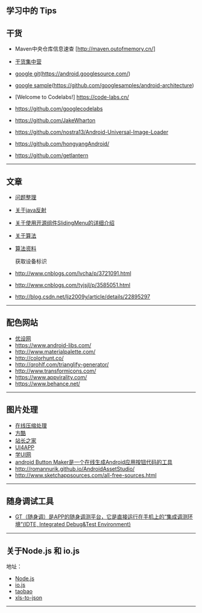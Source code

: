 

学习中的 Tips
-----------
## 干货

* Maven中央仓库信息速查 [http://maven.outofmemory.cn/]

* [干货集中营](http://gank.io/)

* [google git](https://android.googlesource.com/)(https://android.googlesource.com/)

* [google sample](https://github.com/googlesamples/android-architecture)(https://github.com/googlesamples/android-architecture)

* [Welcome to Codelabs!] https://code-labs.cn/
* https://github.com/googlecodelabs




* https://github.com/JakeWharton
  
* https://github.com/nostra13/Android-Universal-Image-Loader
	
* https://github.com/hongyangAndroid/
 
* https://github.com/getlantern
 
---------------------------------------------------------------------------------

## 文章
* [问题整理](https://github.com/leerduo/InterviewQuestion)

* [关于java反射](http://a.codekk.com/detail/Android/Mr.Simple/%E5%85%AC%E5%85%B1%E6%8A%80%E6%9C%AF%E7%82%B9%E4%B9%8B%20Java%20%E5%8F%8D%E5%B0%84%20Reflection)

* [关于使用开源组件SlidingMenu的详细介绍](http://blog.csdn.net/vipzjyno1/article/details/23614675)

* [关于算法](http://blog.csdn.net/v_JULY_v)
* [算法资料](https://github.com/pedrovgs/Algorithms)

	获取设备标识
* http://www.cnblogs.com/lvcha/p/3721091.html
* http://www.cnblogs.com/tyjsjl/p/3585051.html
* http://blog.csdn.net/ljz2009y/article/details/22895297


---------------------------------------------------------------------------------

## 配色网站
* [优设网](http://www.uisdc.com/new-for-designers-january-2016?hmsr=toutiao.io&utm_medium=toutiao.io&utm_source=toutiao.io)
* https://www.android-libs.com/
* http://www.materialpalette.com/
* http://colorhunt.co/
* http://qrohlf.com/trianglify-generator/
* http://www.transformicons.com/
* https://www.appvirality.com/
* https://www.behance.net/

---------------------------------------------------------------------------------
## 图片处理
* [在线压缩处理](https://tinypng.com/)
* [方酷](http://www.fondcool.com/download.html?&p=5#post_list)
* [站长之家](http://sc.chinaz.com/info/130510207199.htm)
* [UI4APP](http://ui4app.com/category/loginregiste)
* [学UI网](http://www.xueui.cn/)
* [android Button Maker是一个在线生成Android应用按钮代码的工具](http://angrytools.com/android/button/)
* http://romannurik.github.io/AndroidAssetStudio/
* http://www.sketchappsources.com/all-free-sources.html

--------
## 随身调试工具
* [GT（随身调）是APP的随身调测平台，它是直接运行在手机上的“集成调测环境”(IDTE, Integrated Debug&Test Environment)](http://gt.tencent.com/)

--------
## 关于Node.js 和 io.js
  地址：
  * [Node.js](https://nodejs.org/en/)
  * [io.js](https://iojs.org/en/)
  * [taobao](http://npm.taobao.org/)
  * [xls-to-json](https://www.npmjs.com/package/xls-to-json)

-----------
